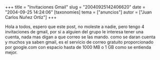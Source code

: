 +++
title = "Invitaciones Gmail"
slug = "20040925142406620"
date = "2004-09-25 14:24:06"
[taxonomies]
tema = ["anuncios"]
autor = ["Juan Carlos Nuñez Ortiz"]
+++

Hola a todos, espero que este post, no moleste a nadie, pero tengo 4
invitaciones de gmail, por si a alguien del grupo le interesa tener una
cuenta, nada mas digan a que correo se las mando. como se daran cuenta y
muchos ya saben gmail, es el servicio de correo gratuito proporcionado
por google.com con espacio hasta de 1000 MB o 1 GB como se entienda
mejor.

